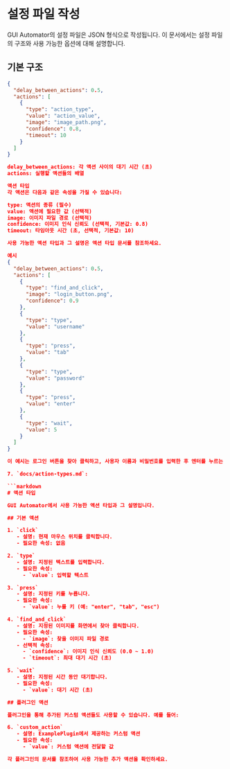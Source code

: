 # 설정 파일 작성

GUI Automator의 설정 파일은 JSON 형식으로 작성됩니다. 이 문서에서는 설정 파일의 구조와 사용 가능한 옵션에 대해 설명합니다.

## 기본 구조

```json
{
  "delay_between_actions": 0.5,
  "actions": [
    {
      "type": "action_type",
      "value": "action_value",
      "image": "image_path.png",
      "confidence": 0.8,
      "timeout": 10
    }
  ]
}

delay_between_actions: 각 액션 사이의 대기 시간 (초)
actions: 실행할 액션들의 배열

액션 타입
각 액션은 다음과 같은 속성을 가질 수 있습니다:

type: 액션의 종류 (필수)
value: 액션에 필요한 값 (선택적)
image: 이미지 파일 경로 (선택적)
confidence: 이미지 인식 신뢰도 (선택적, 기본값: 0.8)
timeout: 타임아웃 시간 (초, 선택적, 기본값: 10)

사용 가능한 액션 타입과 그 설명은 액션 타입 문서를 참조하세요.

예시
{
  "delay_between_actions": 0.5,
  "actions": [
    {
      "type": "find_and_click",
      "image": "login_button.png",
      "confidence": 0.9
    },
    {
      "type": "type",
      "value": "username"
    },
    {
      "type": "press",
      "value": "tab"
    },
    {
      "type": "type",
      "value": "password"
    },
    {
      "type": "press",
      "value": "enter"
    },
    {
      "type": "wait",
      "value": 5
    }
  ]
}

이 예시는 로그인 버튼을 찾아 클릭하고, 사용자 이름과 비밀번호를 입력한 후 엔터를 누르는 매크로를 정의합니다.

7. `docs/action-types.md`:

```markdown
# 액션 타입

GUI Automator에서 사용 가능한 액션 타입과 그 설명입니다.

## 기본 액션

1. `click`
   - 설명: 현재 마우스 위치를 클릭합니다.
   - 필요한 속성: 없음

2. `type`
   - 설명: 지정된 텍스트를 입력합니다.
   - 필요한 속성: 
     - `value`: 입력할 텍스트

3. `press`
   - 설명: 지정된 키를 누릅니다.
   - 필요한 속성:
     - `value`: 누를 키 (예: "enter", "tab", "esc")

4. `find_and_click`
   - 설명: 지정된 이미지를 화면에서 찾아 클릭합니다.
   - 필요한 속성:
     - `image`: 찾을 이미지 파일 경로
   - 선택적 속성:
     - `confidence`: 이미지 인식 신뢰도 (0.0 ~ 1.0)
     - `timeout`: 최대 대기 시간 (초)

5. `wait`
   - 설명: 지정된 시간 동안 대기합니다.
   - 필요한 속성:
     - `value`: 대기 시간 (초)

## 플러그인 액션

플러그인을 통해 추가된 커스텀 액션들도 사용할 수 있습니다. 예를 들어:

6. `custom_action`
   - 설명: ExamplePlugin에서 제공하는 커스텀 액션
   - 필요한 속성:
     - `value`: 커스텀 액션에 전달할 값

각 플러그인의 문서를 참조하여 사용 가능한 추가 액션을 확인하세요.